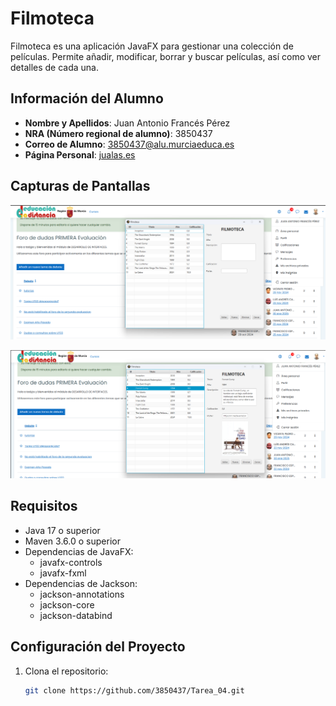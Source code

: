 # Filmoteca

Filmoteca es una aplicación JavaFX para gestionar una colección de películas. Permite añadir, modificar, borrar y buscar
películas, así como ver detalles de cada una.

## Información del Alumno

- **Nombre y Apellidos**: Juan Antonio Francés Pérez
- **NRA (Número regional de alumno)**: 3850437
- **Correo de Alumno**: 3850437@alu.murciaeduca.es
- **Página Personal**: [jualas.es](http://jualas.es)

## Capturas de Pantallas

![Capture de Pantalla](src/main/resources/es/jualas/filmoteca/img.png)

![Capture de Pantalla](src/main/resources/es/jualas/filmoteca/img_1.png)

## Requisitos

- Java 17 o superior
- Maven 3.6.0 o superior
- Dependencias de JavaFX:
   - javafx-controls
   - javafx-fxml
- Dependencias de Jackson:
   - jackson-annotations
   - jackson-core
   - jackson-databind

## Configuración del Proyecto

1. Clona el repositorio:
   ```sh
   git clone https://github.com/3850437/Tarea_04.git

